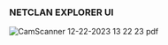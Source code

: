 ### NETCLAN EXPLORER UI

![CamScanner 12-22-2023 13 22 23 pdf](https://github.com/harshitchauhan0/NetclanExplorer-UI/assets/113535743/cd8b21a8-073f-43f5-b593-283272f2f36d)
